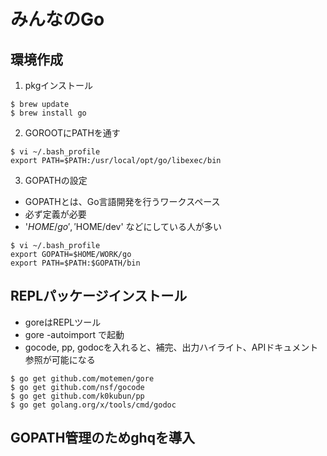 みんなのGo
==================

## 環境作成

1. pkgインストール
```
$ brew update
$ brew install go
```

2. GOROOTにPATHを通す
```
$ vi ~/.bash_profile
export PATH=$PATH:/usr/local/opt/go/libexec/bin
```

3. GOPATHの設定
- GOPATHとは、Go言語開発を行うワークスペース
- 必ず定義が必要
- '$HOME/go', '$HOME/dev' などにしている人が多い

```
$ vi ~/.bash_profile
export GOPATH=$HOME/WORK/go
export PATH=$PATH:$GOPATH/bin
```

## REPLパッケージインストール
- goreはREPLツール
- gore -autoimport で起動
- gocode, pp, godocを入れると、補完、出力ハイライト、APIドキュメント参照が可能になる

```
$ go get github.com/motemen/gore
$ go get github.com/nsf/gocode
$ go get github.com/k0kubun/pp
$ go get golang.org/x/tools/cmd/godoc
```

## GOPATH管理のためghqを導入

